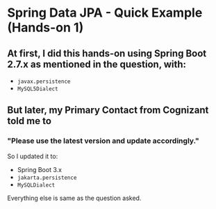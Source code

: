 # Spring Data JPA - Quick Example (Hands-on 1)

## At first, I did this hands-on using Spring Boot 2.7.x as mentioned in the question, with:
- `javax.persistence`
- `MySQL5Dialect`

## But later, my Primary Contact from Cognizant told me to  
### "Please use the latest version and update accordingly."

So I updated it to:
- Spring Boot 3.x
- `jakarta.persistence`
- `MySQLDialect`

Everything else is same as the question asked.
